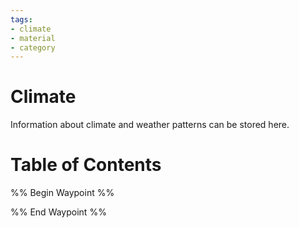 ```yaml
---
tags:
- climate
- material
- category
---
```

# Climate
Information about climate and weather patterns can be stored here.
# Table of Contents
%% Begin Waypoint %%


%% End Waypoint %%

